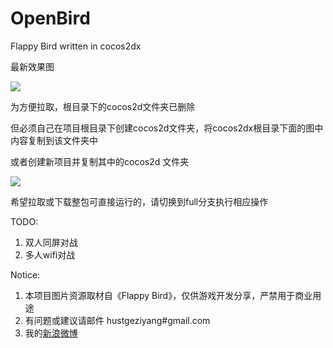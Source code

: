 OpenBird
========

Flappy Bird written in cocos2dx

最新效果图

<img src="https://f.cloud.github.com/assets/1802419/2145220/c44875a8-939d-11e3-9a79-8c0a387ac5dc.gif">

为方便拉取，根目录下的cocos2d文件夹已删除

但必须自己在项目根目录下创建cocos2d文件夹，将cocos2dx根目录下面的图中内容复制到该文件夹中

或者创建新项目并复制其中的cocos2d 文件夹

<img src="https://f.cloud.github.com/assets/1802419/2146131/4bd777c6-93b7-11e3-9f49-7956d242f0e3.png">

希望拉取或下载整包可直接运行的，请切换到full分支执行相应操作

TODO:

1. 双人同屏对战
2. 多人wifi对战

Notice:

1. 本项目图片资源取材自《Flappy Bird》，仅供游戏开发分享，严禁用于商业用途
2. 有问题或建议请邮件 hustgeziyang#gmail.com
3. 我的<a href="http://weibo.com/crosslife">新浪微博</a>
